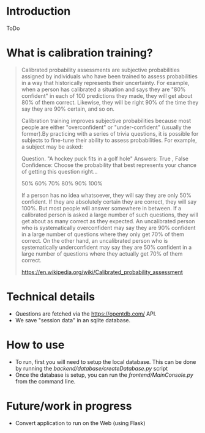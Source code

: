 # Introduction

ToDo

# What is calibration training?

> Calibrated probability assessments are subjective probabilities assigned by individuals who have been trained to assess probabilities in a way that historically represents their uncertainty. For example, when a person has calibrated a situation and says they are "80% confident" in each of 100 predictions they made, they will get about 80% of them correct. Likewise, they will be right 90% of the time they say they are 90% certain, and so on.
> 
> Calibration training improves subjective probabilities because most people are either "overconfident" or "under-confident" (usually the former).By practicing with a series of trivia questions, it is possible for subjects to fine-tune their ability to assess probabilities. For example, a subject may be asked:
> 
> Question. "A hockey puck fits in a golf hole"
> Answers: True , False
> Confidence: Choose the probability that best represents your chance of getting this question right...
> 
> 50% 60% 70% 80% 90% 100%
> 
> If a person has no idea whatsoever, they will say they are only 50% confident. If they are absolutely certain they are correct, they will say 100%. But most people will answer somewhere in between. If a calibrated person is asked a large number of such questions, they will get about as many correct as they expected. An uncalibrated person who is systematically overconfident may say they are 90% confident in a large number of questions where they only get 70% of them correct. On the other hand, an uncalibrated person who is systematically underconfident may say they are 50% confident in a large number of questions where they actually get 70% of them correct.
> 
> https://en.wikipedia.org/wiki/Calibrated_probability_assessment

# Technical details

* Questions are fetched via the https://opentdb.com/ API. 
* We save "session data" in an sqlite database. 

# How to use

* To run, first you will need to setup the local database. This can be done by running the *backend/database/createDatabase.py* script
* Once the database is setup, you can run the *frontend/MainConsole.py* from the command line. 

# Future/work in progress

* Convert application to run on the Web (using Flask)
